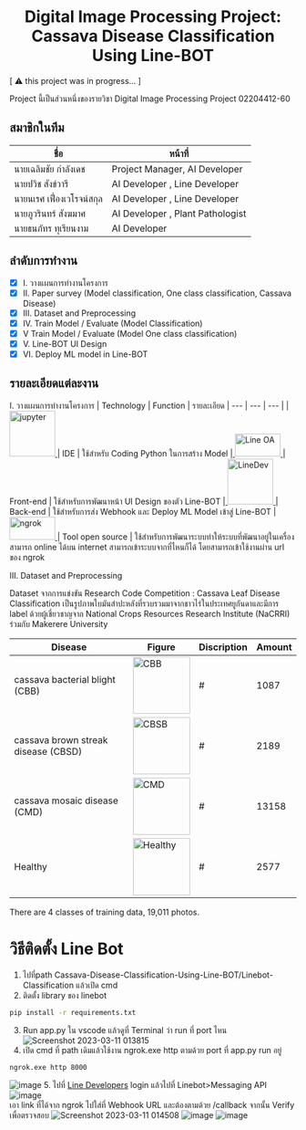 <h1 align="center" id="title">Digital Image Processing Project: Cassava Disease Classification Using Line-BOT</h1>
[ ⚠️ this project was in progress... ]
<p id="description">Project นี้เป็นส่วนหนึ่งของรายวิชา Digital Image Processing Project 02204412-60</p>

## สมาชิกในทีม

| ชื่อ | หน้าที่ |
| --- | --- |
| นายเฉลิมชัย กำลังเดช | Project Manager, AI Developer |
| นายปวิช สังข์วารี | AI Developer , Line Developer |
| นายนเรศ เฟื่องเวโรจน์สกุล | AI Developer , Line Developer |
| นายภูวรินทร์ สังฆมาศ | AI Developer , Plant Pathologist |
| นายธนภัทร ทุเรียนงาม | AI Developer |

## ลำดับการทำงาน
- [x] I. วางแผนการทำงานโครงการ
- [x] II. Paper survey (Model classification, One class classification, Cassava Disease)
- [x] III. Dataset and Preprocessing
- [x] IV. Train Model / Evaluate (Model Classification)
- [x] V   Train Model / Evaluate (Model One class classification)
- [x] V.  Line-BOT UI Design
- [x] VI. Deploy ML model in Line-BOT

## รายละเอียดแต่ละงาน
I. วางแผนการทำงานโครงการ
| Technology | Function | รายละเอียด
| --- | --- | --- |
|<a href="https://jupyter.org/" target="_blank" rel="noreferrer"> <img src="https://upload.wikimedia.org/wikipedia/commons/thumb/3/38/Jupyter_logo.svg/1200px-Jupyter_logo.svg.png" alt="jupyter" width="80" height="80"/> </a>| IDE | ใช้สำหรับ Coding Python ในการสร้าง Model
|<a href="https://manager.line.biz/" target="_blank" rel="noreferrer"> <img src="https://iconframework.com/assets/img/line-oa.png" alt="Line OA" width="80" height="40"/> </a>| Front-end | ใช้สำหรับการพัฒนาหน้า UI Design ของตัว Line-BOT
|<a href="https://developers.line.biz/en/" target="_blank" rel="noreferrer"> <img src="https://i.scdn.co/image/bc3fe2e52ff72b04e349883f754736b2ae9d799c" alt="LineDev" width="80" height="80"/> </a>| Back-end | ใช้สำหรับการส่ง Webhook และ Deploy ML Model เข้าสู่ Line-BOT
|<a href="https://ngrok.com/" target="_blank" rel="noreferrer"> <img src="https://curity.io/images/resources/tutorials/deploy/tutorials-ngrok.png" alt="ngrok" width="80" height="40"/> </a>| Tool open source | ใช้สำหรับการพัฒนาระบบทำให้ระบบที่พัฒนาอยู่ในเครื่องสามารถ online ได้บน internet สามารถเข้าระบบจากที่ไหนก็ได้ โดยสามารถเข้าใช้งานผ่าน url ของ ngrok

III. Dataset and Preprocessing
<p>Dataset จากการแข่งขัน Research Code Competition : Cassava Leaf Disease Classification เป็นรูปภาพใบมันสำปะหลังที่รวบรวมมาจากชาวไร่ในประเทศยูกันดาและมีการ label ด้วยผู้เชี่ยวชาญจาก National Crops Resources Research Institute (NaCRRI) ร่วมกับ Makerere University </p>

| Disease | Figure | Discription | Amount
| --- | --- | --- | --- |
| cassava bacterial blight (CBB) |<a href="https://apps.lucidcentral.org/pppw_v10/text/web_full/entities/cassava_bacterial_blight_173.htm" target="_blank" rel="noreferrer"> <img src="https://apps.lucidcentral.org/pppw_v10/images/entities/cassava_bacterial_blight_173/cassavabb.jpg" alt="CBB" width="100" height="100"/> </a>| # | 1087
|cassava brown streak disease (CBSD) |<a href="https://apps.lucidcentral.org/pppw_v10/text/web_full/entities/cassava_brown_streak_disease_439.htm" target="_blank" rel="noreferrer"> <img src="https://apps.lucidcentral.org/pppw_v10/images/entities/cassava_brown_streak_disease_439/dsc03920.jpg" alt="CBSB" width="100" height="100"/> </a>| # | 2189
|cassava mosaic disease (CMD) |<a href="https://apps.lucidcentral.org/pppw_v11/text/web_full/entities/cassava_mosaic_diseases_520.htm" target="_blank" rel="noreferrer"> <img src="https://apps.lucidcentral.org/pppw_v11/images/entities/cassava_mosaic_diseases_520/h_holms2.jpg" alt="CMD" width="100" height="100"/> </a>| # | 13158
| Healthy |<a href="https://agrictoday.com.gh/2021/03/19/lifestyle-the-amazing-medicinal-benefits-of-cassava-leaves-that-need-to-be-known/" target="_blank" rel="noreferrer"> <img src="https://agrictoday.com.gh/wp-content/uploads/2021/03/cassava-leaves.jpg" alt="Healthy" width="100" height="100"/> </a>| # | 2577

<p>There are 4 classes of training data, 19,011 photos.</p>

# วิธีติดตั้ง Line Bot
1.  ไปที่path Cassava-Disease-Classification-Using-Line-BOT/Linebot-Classification แล้วเปิด cmd
2.  ติดตั้ง library ของ linebot
```bash
pip install -r requirements.txt
```
3.  Run app.py ใน vscode แล้วดูที่ Terminal ว่า run ที่ port ไหน
![Screenshot 2023-03-11 013815](https://user-images.githubusercontent.com/119432919/224399475-a13791f4-7294-4d8c-8a6a-5bb4d341aecb.png)
4.  เปิด cmd ที่ path เดิมแล้วใช้งาน ngrok.exe http ตามด้วย port ที่ app.py run อยู่
```bash
ngrok.exe http 8000
```
![image](https://user-images.githubusercontent.com/119432919/224399798-c8476737-3297-42bf-b5d2-e94d3e852b72.png)
5. ไปที่ [Line Developers](https://developers.line.biz/en/) login แล้วไปที่ Linebot>Messaging API
![image](https://user-images.githubusercontent.com/119432919/224400035-eb52e1b8-5edc-4a18-b76d-8b1feab65c09.png)
<br />เอา link ที่ได้จาก ngrok ไปใส่ที่ Webhook URL และต้องตามด้วย /callback จากนั้น Verify เพื่อตรวจสอบ
![Screenshot 2023-03-11 014508](https://user-images.githubusercontent.com/119432919/224400345-fff3153f-e1e0-4892-a923-92e5bc05c7ad.png)
![image](https://user-images.githubusercontent.com/119432919/224400611-8387786c-5541-4d68-b60b-93a01c0d4ccf.png)
![image](https://user-images.githubusercontent.com/119432919/224400537-4e170b22-0768-4786-89fe-aa58966563f3.png)


